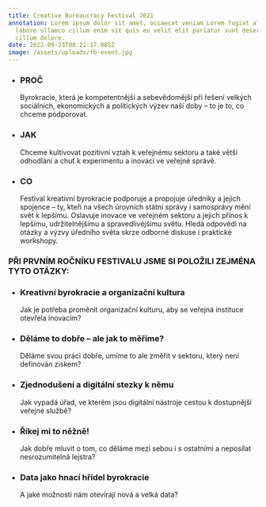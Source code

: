 ```yaml
---
title: Creative Bureaucracy Festival 2021
annotation: Lorem ipsum dolor sit amet, occaecat veniam Lorem fugiat aliqua
  labore ullamco cillum enim sit quis eu velit elit pariatur sunt deserunt ut
  cillum dolore.
date: 2022-09-23T08:21:17.085Z
image: /assets/uploads/fb-event.jpg
---
```

<!--StartFragment-->

<ul><li><h3>PROČ</h3>

Byrokracie, která je kompetentnější a sebevědomější při řešení velkých sociálních, ekonomických a politických výzev naší doby – to je to, co chceme podporovat.

<li><h3>JAK</h3>

Chceme kultivovat pozitivní vztah
 k veřejnému sektoru a také větší
 odhodlání a chuť k experimentu
 a inovaci ve veřejné správě.

<li><h3>C﻿O</h3>

Festival kreativní byrokracie podporuje a propojuje úředníky a jejich spojence – ty, kteří na všech úrovních státní správy i samosprávy mění svět k lepšímu. Oslavuje inovace ve veřejném sektoru a jejich přínos k lepšímu, udržitelnějšímu a spravedlivějšímu světu. Hledá odpovědi na otázky a výzvy úředního světa skrze odborné diskuse i praktické workshopy.</ul>

<!--EndFragment-->

<h3>PŘI PRVNÍM ROČNÍKU FESTIVALU JSME SI POLOŽILI ZEJMÉNA TYTO OTÁZKY:</h3>

<ul><li><h3>Kreativní byrokracie a organizační kultura</h3>

Jak je potřeba proměnit organizační kulturu, aby se veřejná instituce otevřela inovacím?

<li><h3>Děláme to dobře – ale jak to měříme?</h3>
Děláme svou práci dobře, umíme to ale změřit v sektoru, který není definován ziskem?

<li><h3>Zjednodušení a digitální stezky k němu</h3>
Jak vypadá úřad, ve kterém jsou digitální nástroje cestou k dostupnější veřejné službě?

<li><h3>Říkej mi to něžně!</h3>
Jak dobře mluvit o tom, co děláme mezi sebou i s ostatními a neposílat nesrozumitelná lejstra?

<li><h3>Data jako hnací hřídel byrokracie</h3>
A jaké možnosti nám otevírají nová a velká data?